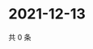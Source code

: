# 2021-12-13

共 0 条

<!-- BEGIN WEIBO -->
<!-- 最后更新时间 Mon Dec 13 2021 19:00:45 GMT+0800 (China Standard Time) -->

<!-- END WEIBO -->
